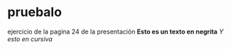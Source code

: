 # pruebalo
ejercicio de la pagina 24 de la presentación
**Esto es un texto en negrita**
_Y esto en cursiva_
